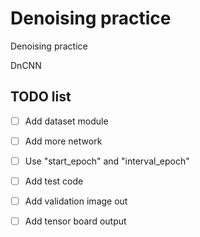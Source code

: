# Denoising practice

Denoising practice

DnCNN

## TODO list

- [ ] Add dataset module
- [ ] Add more network
- [ ] Use "start_epoch" and "interval_epoch"
- [ ] Add test code
- [ ] Add validation image out
- [ ] Add tensor board output


